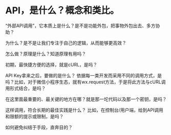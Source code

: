

# API，是什么？概念和类比。
“外部API调用”，它本质上是什么？是不是功能外包，把事物外包出去、多方协助？

为什么？是不是让我们专注于自己的逻辑，从而能够更高效？

怎么做？原理是什么？知道原理有用吗？

初期，最快捷方便的选择，就是cURL，是吗？

API Key拿来之后，要做的是什么？
依据每一类开发而采用不同的调用方式，是吗？比如，对于微信小程序生态，就有wx.request方法，于是将此方法与cURL调用形式结合，是吗？

在这里面最重要的、最关键的地方在哪？就是那一坨代码以及那一个密钥，是吗？

这样调用，符合长期的最佳实践是什么？
比如，在控制台/用户端，给到API调用和限额的提示或限制，是吗？

如何避免纠结于手段，直奔目的？